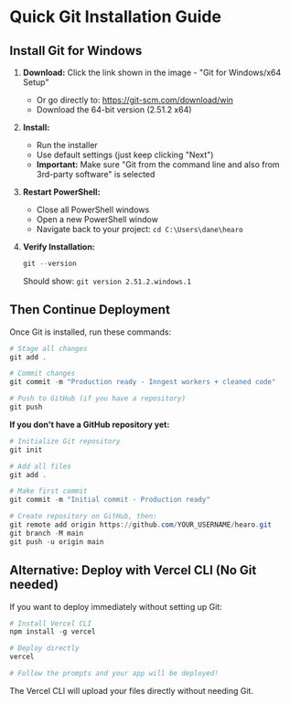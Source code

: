 # Quick Git Installation Guide

## Install Git for Windows

1. **Download:** Click the link shown in the image - "Git for Windows/x64 Setup"
   - Or go directly to: https://git-scm.com/download/win
   - Download the 64-bit version (2.51.2 x64)

2. **Install:**
   - Run the installer
   - Use default settings (just keep clicking "Next")
   - **Important:** Make sure "Git from the command line and also from 3rd-party software" is selected

3. **Restart PowerShell:**
   - Close all PowerShell windows
   - Open a new PowerShell window
   - Navigate back to your project: `cd C:\Users\dane\hearo`

4. **Verify Installation:**
   ```powershell
   git --version
   ```
   Should show: `git version 2.51.2.windows.1`

## Then Continue Deployment

Once Git is installed, run these commands:

```powershell
# Stage all changes
git add .

# Commit changes
git commit -m "Production ready - Inngest workers + cleaned code"

# Push to GitHub (if you have a repository)
git push
```

**If you don't have a GitHub repository yet:**

```powershell
# Initialize Git repository
git init

# Add all files
git add .

# Make first commit
git commit -m "Initial commit - Production ready"

# Create repository on GitHub, then:
git remote add origin https://github.com/YOUR_USERNAME/hearo.git
git branch -M main
git push -u origin main
```

## Alternative: Deploy with Vercel CLI (No Git needed)

If you want to deploy immediately without setting up Git:

```powershell
# Install Vercel CLI
npm install -g vercel

# Deploy directly
vercel

# Follow the prompts and your app will be deployed!
```

The Vercel CLI will upload your files directly without needing Git.

